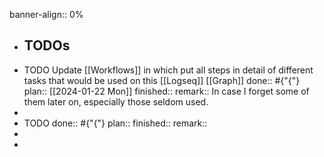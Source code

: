 banner-align:: 0%

- ## TODOs
- TODO  Update [[Workflows]] in which put all steps in detail of different tasks that would be used on this [[Logseq]] [[Graph]] 
  done:: #{"{"}
  plan:: [[2024-01-22 Mon]]
  finished::
  remark:: In case I forget some of them later on, especially those seldom used.
-
- TODO 
  done:: #{"{"}
  plan:: 
  finished::
  remark::
-
-